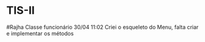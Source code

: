 # TIS-II

#Rajha
Classe funcionário 30/04 11:02
Criei o esqueleto do Menu, falta criar e implementar os métodos
